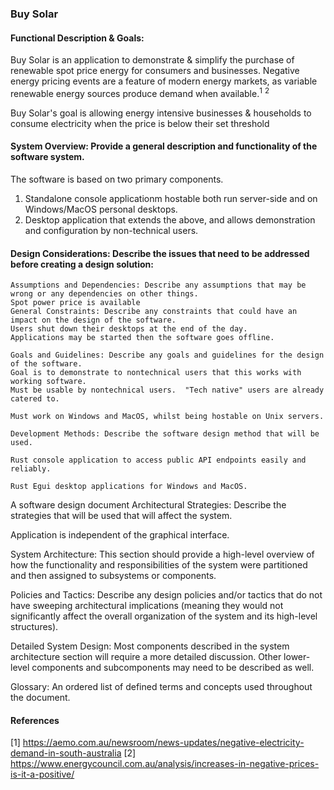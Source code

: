 
### Buy Solar

#### Functional Description & Goals:

Buy Solar is an application to demonstrate & simplify the purchase of renewable spot price energy for consumers and businesses.  Negative energy pricing events are a feature of modern energy markets, as variable renewable energy sources produce
demand when available.<sup>1</sup> <sup>2</sup> 

Buy Solar's goal is allowing energy intensive businesses & households to consume electricity when the price
is below their set threshold

#### System Overview: Provide a general description and functionality of the software system.

The software is based on two primary components.  

1. Standalone console applicationm hostable both run server-side and on Windows/MacOS personal desktops.  
2. Desktop application that extends the above, and allows demonstration and configuration by non-technical users. 

#### Design Considerations: Describe the issues that need to be addressed before creating a design solution:

    Assumptions and Dependencies: Describe any assumptions that may be wrong or any dependencies on other things.
    Spot power price is available
    General Constraints: Describe any constraints that could have an impact on the design of the software.
    Users shut down their desktops at the end of the day.  
    Applications may be started then the software goes offline.

    Goals and Guidelines: Describe any goals and guidelines for the design of the software.
    Goal is to demonstrate to nontechnical users that this works with working software.
    Must be usable by nontechnical users.  "Tech native" users are already catered to.

    Must work on Windows and MacOS, whilst being hostable on Unix servers.

    Development Methods: Describe the software design method that will be used.

    Rust console application to access public API endpoints easily and reliably.  

    Rust Egui desktop applications for Windows and MacOS.

A software design document Architectural Strategies: Describe the strategies that will be used that will affect the system.

Application is independent of the graphical interface.

System Architecture: This section should provide a high-level overview of how the functionality and responsibilities of the system were partitioned and then assigned to subsystems or components.

Policies and Tactics: Describe any design policies and/or tactics that do not have sweeping architectural implications (meaning they would not significantly affect the overall organization of the system and its high-level structures).

Detailed System Design: Most components described in the system architecture section will require a more detailed discussion. Other lower-level components and subcomponents may need to be described as well.

Glossary: An ordered list of defined terms and concepts used throughout the document.

#### References
[1] https://aemo.com.au/newsroom/news-updates/negative-electricity-demand-in-south-australia 
[2] https://www.energycouncil.com.au/analysis/increases-in-negative-prices-is-it-a-positive/